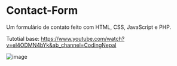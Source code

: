# Contact-Form
Um formulário de contato feito com HTML, CSS, JavaScript e PHP.

Tutotial base: https://www.youtube.com/watch?v=el4ODMN4bYk&ab_channel=CodingNepal

![image](https://user-images.githubusercontent.com/84356551/155901216-8d98714f-748e-497e-aa4c-aa9003d18aa6.png)
